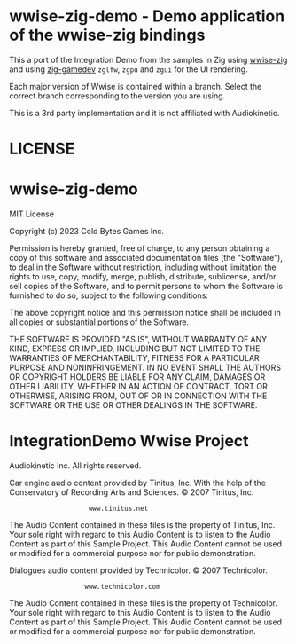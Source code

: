 # wwise-zig-demo - Demo application of the wwise-zig bindings

This a port of the Integration Demo from the samples in Zig using [wwise-zig](https://github.com/Cold-Bytes-Games/wwise-zig) and using [zig-gamedev](https://github.com/michal-z/zig-gamedev) `zglfw`, `zgpu` and `zgui` for the UI rendering.

Each major version of Wwise is contained within a branch. Select the correct branch corresponding to the version you are using.

This is a 3rd party implementation and it is not affiliated with Audiokinetic.

# LICENSE

wwise-zig-demo
==============
MIT License

Copyright (c) 2023 Cold Bytes Games Inc.

Permission is hereby granted, free of charge, to any person obtaining a copy
of this software and associated documentation files (the "Software"), to deal
in the Software without restriction, including without limitation the rights
to use, copy, modify, merge, publish, distribute, sublicense, and/or sell
copies of the Software, and to permit persons to whom the Software is
furnished to do so, subject to the following conditions:

The above copyright notice and this permission notice shall be included in all
copies or substantial portions of the Software.

THE SOFTWARE IS PROVIDED "AS IS", WITHOUT WARRANTY OF ANY KIND, EXPRESS OR
IMPLIED, INCLUDING BUT NOT LIMITED TO THE WARRANTIES OF MERCHANTABILITY,
FITNESS FOR A PARTICULAR PURPOSE AND NONINFRINGEMENT. IN NO EVENT SHALL THE
AUTHORS OR COPYRIGHT HOLDERS BE LIABLE FOR ANY CLAIM, DAMAGES OR OTHER
LIABILITY, WHETHER IN AN ACTION OF CONTRACT, TORT OR OTHERWISE, ARISING FROM,
OUT OF OR IN CONNECTION WITH THE SOFTWARE OR THE USE OR OTHER DEALINGS IN THE
SOFTWARE.

IntegrationDemo Wwise Project
=============================
Audiokinetic Inc. All rights reserved.

Car engine audio content provided by Tinitus, Inc.
With the help of the Conservatory of Recording Arts and Sciences.
©️ 2007 Tinitus, Inc.

                        www.tinitus.net

The Audio Content contained in these files is the property of Tinitus, Inc. 
Your sole right with regard to this Audio Content is to listen to the Audio 
Content as part of this Sample Project. This Audio Content cannot be used 
or modified for a commercial purpose nor for public demonstration.

Dialogues audio content provided by Technicolor.
©️ 2007 Technicolor.

                       www.technicolor.com

The Audio Content contained in these files is the property of Technicolor.
Your sole right with regard to this Audio Content is to listen to the Audio
Content as part of this Sample Project. This Audio Content cannot be used
or modified for a commercial purpose nor for public demonstration.
